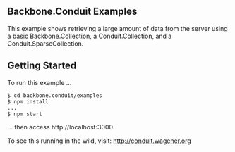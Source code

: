 ## Backbone.Conduit Examples
This example shows retrieving a large amount of data from the server using a basic
Backbone.Collection, a Conduit.Collection, and a Conduit.SparseCollection.

## Getting Started
To run this example ...

```
$ cd backbone.conduit/examples
$ npm install
...
$ npm start
```
... then access http://localhost:3000. 

To see this running in the wild, visit:    http://conduit.wagener.org